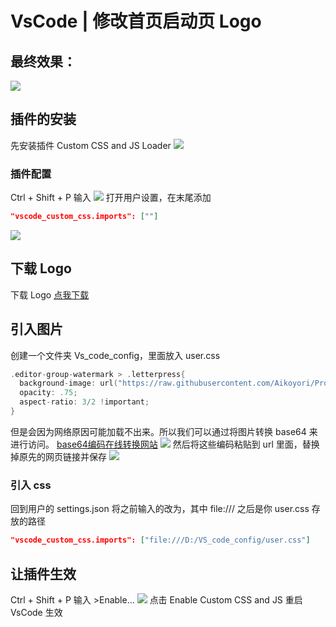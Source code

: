 # VsCode | 修改首页启动页 Logo
## 最终效果：
![](https://typora-birdy.oss-cn-guangzhou.aliyuncs.com/20240503202114.png)
## 插件的安装
先安装插件 Custom CSS and JS Loader
![](https://typora-birdy.oss-cn-guangzhou.aliyuncs.com/20240503210221.png)
### 插件配置
Ctrl + Shift + P 输入
![](https://typora-birdy.oss-cn-guangzhou.aliyuncs.com/20240503210258.png)
打开用户设置，在末尾添加
```json
"vscode_custom_css.imports": [""]
```
![](https://typora-birdy.oss-cn-guangzhou.aliyuncs.com/20240503210455.png)
## 下载 Logo
下载 Logo
[点我下载](https://typora-birdy.oss-cn-guangzhou.aliyuncs.com/VSCode-Thick.png)
## 引入图片
创建一个文件夹 Vs_code_config，里面放入 user.css
```cpp
.editor-group-watermark > .letterpress{
  background-image: url("https://raw.githubusercontent.com/Aikoyori/ProgrammingVTuberLogos/main/VSCode/VSCode-Thick.png") !important;
  opacity: .75;
  aspect-ratio: 3/2 !important;
}
```
但是会因为网络原因可能加载不出来。所以我们可以通过将图片转换 base64 来进行访问。
[base64编码在线转换网站](https://tool.chinaz.com/tools/imgtobase)
![](https://typora-birdy.oss-cn-guangzhou.aliyuncs.com/20240503202202.png)
然后将这些编码粘贴到 url 里面，替换掉原先的网页链接并保存
![](https://typora-birdy.oss-cn-guangzhou.aliyuncs.com/20240503210845.png)
### 引入 css
回到用户的 settings.json
将之前输入的改为，其中 file:/// 之后是你 user.css 存放的路径
```json
"vscode_custom_css.imports": ["file:///D:/VS_code_config/user.css"]
```
## 让插件生效
Ctrl + Shift + P 输入 >Enable...
![](https://typora-birdy.oss-cn-guangzhou.aliyuncs.com/20240503210126.png)
点击 Enable Custom CSS and JS
重启 VsCode 生效